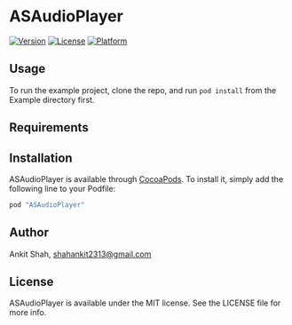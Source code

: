 # ASAudioPlayer

[![Version](https://img.shields.io/cocoapods/v/ASAudioPlayer.svg?style=flat)](http://cocoapods.org/pods/ASAudioPlayer)
[![License](https://img.shields.io/cocoapods/l/ASAudioPlayer.svg?style=flat)](http://cocoapods.org/pods/ASAudioPlayer)
[![Platform](https://img.shields.io/cocoapods/p/ASAudioPlayer.svg?style=flat)](http://cocoapods.org/pods/ASAudioPlayer)

## Usage

To run the example project, clone the repo, and run `pod install` from the Example directory first.

## Requirements

## Installation

ASAudioPlayer is available through [CocoaPods](http://cocoapods.org). To install
it, simply add the following line to your Podfile:

```ruby
pod "ASAudioPlayer"
```

## Author

Ankit Shah, shahankit2313@gmail.com

## License

ASAudioPlayer is available under the MIT license. See the LICENSE file for more info.
